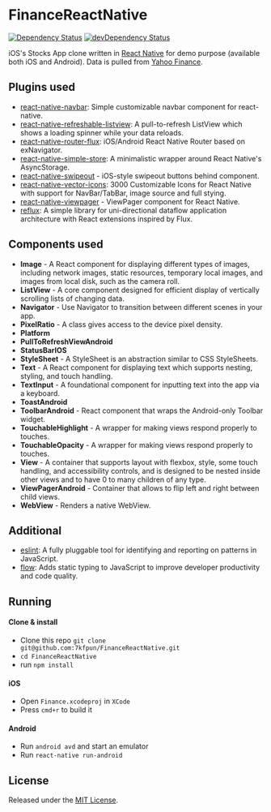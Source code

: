 # FinanceReactNative

[![Dependency Status](https://img.shields.io/david/7kfpun/FinanceReactNative.svg)](https://img.shields.io/david/7kfpun/FinanceReactNative)
[![devDependency Status](https://img.shields.io/david/dev/7kfpun/FinanceReactNative.svg)](https://github.com/7kfpun/FinanceReactNative#info=devDependencies)

iOS's Stocks App clone written in [React Native](https://github.com/facebook/react-native) for demo purpose (available both iOS and Android). Data is pulled from [Yahoo Finance](finance.yahoo.com).

## Plugins used

* [react-native-navbar](https://github.com/Kureev/react-native-navbar): Simple customizable navbar component for react-native.
* [react-native-refreshable-listview](https://github.com/jsdf/react-native-refreshable-listview): A pull-to-refresh ListView which shows a loading spinner while your data reloads.
* [react-native-router-flux](https://github.com/aksonov/react-native-router-flux): iOS/Android React Native Router based on exNavigator.
* [react-native-simple-store](https://github.com/jasonmerino/react-native-simple-store): A minimalistic wrapper around React Native's AsyncStorage.
* [react-native-swipeout](https://github.com/dancormier/react-native-swipeout) - iOS-style swipeout buttons behind component.
* [react-native-vector-icons](https://github.com/oblador/react-native-vector-icons): 3000 Customizable Icons for React Native with support for NavBar/TabBar, image source and full stying.
* [react-native-viewpager](https://github.com/race604/react-native-viewpager) - ViewPager component for React Native.
* [reflux](https://github.com/reflux/refluxjs): A simple library for uni-directional dataflow application architecture with React extensions inspired by Flux.

## Components used

* **Image** - A React component for displaying different types of images, including network images, static resources, temporary local images, and images from local disk, such as the camera roll.
* **ListView** - A core component designed for efficient display of vertically scrolling lists of changing data.
* **Navigator** - Use Navigator to transition between different scenes in your app.
* **PixelRatio** - A class gives access to the device pixel density.
* **Platform**
* **PullToRefreshViewAndroid**
* **StatusBarIOS**
* **StyleSheet** - A StyleSheet is an abstraction similar to CSS StyleSheets.
* **Text** - A React component for displaying text which supports nesting, styling, and touch handling.
* **TextInput** - A foundational component for inputting text into the app via a keyboard.
* **ToastAndroid**
* **ToolbarAndroid** - React component that wraps the Android-only Toolbar widget.
* **TouchableHighlight** - A wrapper for making views respond properly to touches.
* **TouchableOpacity** - A wrapper for making views respond properly to touches.
* **View** - A container that supports layout with flexbox, style, some touch handling, and accessibility controls, and is designed to be nested inside other views and to have 0 to many children of any type.
* **ViewPagerAndroid** - Container that allows to flip left and right between child views.
* **WebView** - Renders a native WebView.

## Additional

* [eslint](https://github.com/eslint/eslint): A fully pluggable tool for identifying and reporting on patterns in JavaScript.
* [flow](https://github.com/facebook/flow): Adds static typing to JavaScript to improve developer productivity and code quality.

## Running

#### Clone & install

* Clone this repo `git clone git@github.com:7kfpun/FinanceReactNative.git`
* `cd FinanceReactNative`
* run `npm install`

#### iOS

* Open `Finance.xcodeproj` in `XCode`
* Press `cmd+r` to build it

#### Android

* Run `android avd` and start an emulator
* Run `react-native run-android`

## License

Released under the [MIT License](http://opensource.org/licenses/MIT).

